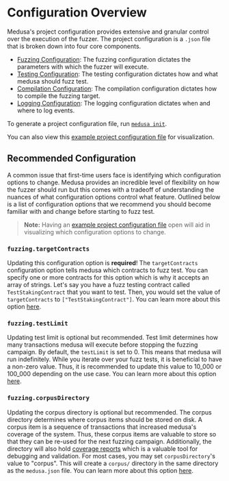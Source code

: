 # Configuration Overview

Medusa's project configuration provides extensive and granular control over the execution of the fuzzer. The project
configuration is a `.json` file that is broken down into four core components.
- [Fuzzing Configuration](./fuzzing_config.md): The fuzzing configuration dictates the parameters with which the fuzzer will execute.
- [Testing Configuration](./testing_config.md): The testing configuration dictates how and what medusa should fuzz test.
- [Compilation Configuration](./compilation_config.md): The compilation configuration dictates how to compile the fuzzing target.
- [Logging Configuration](./logging_config.md): The logging configuration dictates when and where to log events.

To generate a project configuration file, run [`medusa init`](../cli/init.md).

You can also view this [example project configuration file](../static/medusa.json) for visualization.

## Recommended Configuration

A common issue that first-time users face is identifying which configuration options to change. Medusa provides an
incredible level of flexibility on how the fuzzer should run but this comes with a tradeoff of understanding the nuances
of what configuration options control what feature. Outlined below is a list of configuration options that we recommend
you should become familiar with and change before starting to fuzz test.

> **Note:** Having an [example project configuration file](../static/medusa.json) open will aid in visualizing which 
> configuration options to change.

### `fuzzing.targetContracts`

Updating this configuration option is **required**! The `targetContracts` configuration option tells medusa which contracts
to fuzz test. You can specify one or more contracts for this option which is why it accepts an array
of strings. Let's say you have a fuzz testing contract called `TestStakingContract` that you want to test. 
Then, you would set the value of `targetContracts` to `["TestStakingContract"]`. 
You can learn more about this option [here](./fuzzing_config.md#targetcontracts).

### `fuzzing.testLimit`

Updating test limit is optional but recommended. Test limit determines how many transactions medusa will execute before
stopping the fuzzing campaign. By default, the `testLimit` is set to 0. This means that medusa will run indefinitely.
While you iterate over your fuzz tests, it is beneficial to have a non-zero value. Thus, it is recommended to update this
value to 10_000 or 100_000 depending on the use case. You can learn more about this option [here](./fuzzing_config.md#testlimit).

### `fuzzing.corpusDirectory`

Updating the corpus directory is optional but recommended. The corpus directory determines where corpus items should be
stored on disk. A corpus item is a sequence of transactions that increased medusa's coverage of the system. Thus, these
corpus items are valuable to store so that they can be re-used for the next fuzzing campaign. Additionally, the directory
will also hold [coverage reports]() which is a valuable tool for debugging and validation. For most cases, you may set
`corpusDirectory`'s value to "corpus". This will create a `corpus/` directory in the same directory as the `medusa.json`
file.
You can learn more about this option [here](./fuzzing_config.md#corpusdirectory).



